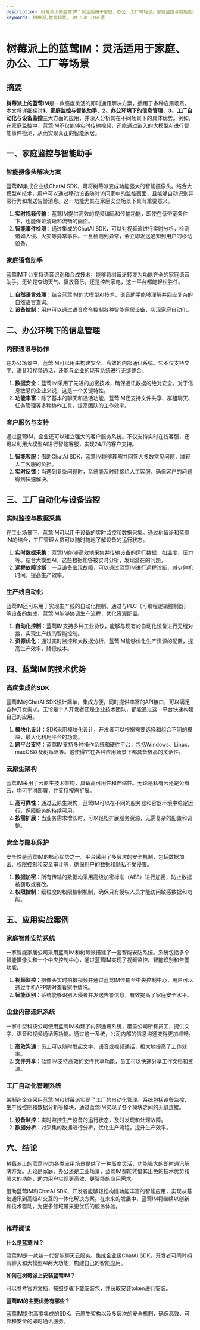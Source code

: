 ```yaml
---
description: 树莓派上的蓝莺IM：灵活适用于家庭、办公、工厂等场景。家庭监控与智能助手、办公环境下的信息管理和工厂自动化与设备监控。蓝莺IM的技术优势和应用实战案例。
keywords: 树莓派,智能场景, IM SDK,IM开源
---
```

# 树莓派上的蓝莺IM：灵活适用于家庭、办公、工厂等场景

## 摘要

**树莓派上的蓝莺IM**是一款高度灵活的即时通讯解决方案，适用于多种应用场景。本文将详细探讨**1、家庭监控与智能助手**、**2、办公环境下的信息管理**、**3、工厂自动化与设备监控**三大方面的应用，并深入分析其在不同场景下的具体优势。例如，在家庭监控中，蓝莺IM不仅能够实时传输视频，还能通过嵌入的大模型AI进行智能事件检测，从而实现真正的智能家居。

## 一、家庭监控与智能助手

### 智能摄像头解决方案

蓝莺IM集成企业级ChatAI SDK，可将树莓派变成功能强大的智能摄像头。结合大模型AI技术，用户可以通过移动设备随时访问家中的监控画面，且能够自动识别异常行为和发送告警消息。这一功能尤其在家庭安全场景下具有重要意义。

1. **实时视频传输**：蓝莺IM提供高效的视频编码和传输功能，即使在低带宽条件下，也能保证清晰和流畅的画面。
2. **智能事件检测**：通过集成的ChatAI SDK，可以对视频流进行实时分析，检测诸如入侵、火灾等异常事件。一旦检测到异常，会立即发送通知到用户的移动设备。

### 家庭语音助手

蓝莺IM平台支持语音识别和合成技术，能够将树莓派转变为功能齐全的家庭语音助手。无论是查询天气、播放音乐，还是控制家电，这一平台都能轻松胜任。

1. **自然语言处理**：结合蓝莺IM的大模型AI技术，语音助手能够理解并回应复杂的自然语言查询。
2. **设备控制**：用户可以通过语音命令控制各种智能家居设备，实现家庭自动化。

## 二、办公环境下的信息管理

### 内部通讯与协作

在办公场景中，蓝莺IM可以用来构建安全、高效的内部通讯系统。它不仅支持文字、语音和视频通话，还能与企业的现有系统进行无缝整合。

1. **数据安全**：蓝莺IM采用了先进的加密技术，确保通讯数据的绝对安全。对于信息敏感的企业来说，这是一个关键特性。
2. **功能丰富**：除了基本的聊天和通话功能，蓝莺IM还支持文件共享、群组聊天、任务管理等多种协作工具，提高团队的工作效率。

### 客户服务与支持

通过蓝莺IM，企业还可以建立强大的客户服务系统。不仅支持实时在线客服，还可以利用大模型AI进行智能客服，实现24/7的客户支持。

1. **智能客服**：借助ChatAI SDK，蓝莺IM能够理解并回答大多数常见问题，减轻人工客服的负担。
2. **实时反馈**：当遇到复杂问题时，系统能及时转接给人工客服，确保客户的问题得到快速解决。

## 三、工厂自动化与设备监控

### 实时监控与数据采集

在工业场景下，蓝莺IM可以用于设备的实时监控和数据采集。通过树莓派和蓝莺IM的结合，工厂管理人员可以随时随地了解设备的运行状态。

1. **实时数据采集**：蓝莺IM能够高效地采集并传输设备的运行数据，如温度、压力等。结合大模型AI，这些数据能够被实时分析，发现潜在的问题。
2. **远程故障诊断**：一旦设备出现故障，可以通过蓝莺IM进行远程诊断，减少停机时间，提高生产效率。

### 生产线自动化

蓝莺IM还可以用于实现生产线的自动化控制。通过与PLC（可编程逻辑控制器）等设备的集成，蓝莺IM能够协调生产流程，优化资源配置。

1. **自动化控制**：蓝莺IM支持多种工业协议，能够与现有的自动化设备进行无缝对接，实现生产线的智能控制。
2. **资源优化**：通过实时监控和大数据分析，蓝莺IM能够优化生产资源的配置，提高生产效率，降低成本。

## 四、蓝莺IM的技术优势

### 高度集成的SDK

蓝莺IM的ChatAI SDK设计简单，集成方便，同时提供丰富的API接口，可以满足各种开发需求。无论是个人开发者还是企业技术团队，都能通过这一平台快速构建自己的应用。

1. **模块化设计**：SDK采用模块化设计，开发者可以根据需要选择和组合不同的模块，最大化利用平台的功能。
2. **跨平台支持**：蓝莺IM支持多种操作系统和硬件平台，包括Windows、Linux、macOS以及树莓派等。这使得它在各种应用场景下都具备极高的灵活性。

### 云原生架构

蓝莺IM采用了云原生技术架构，具备高可用性和伸缩性。无论是私有云还是公有云，均可平滑部署，并支持按需扩展。

1. **高可靠性**：通过云原生架构，蓝莺IM可以在不同的服务器和容器环境中稳定运行，保障服务的持续可用。
2. **按需扩展**：当业务需求增长时，可以轻松扩展服务资源，无需复杂的配置和调整。

### 安全与隐私保护

安全性是蓝莺IM的核心优势之一。平台采用了多层次的安全机制，包括数据加密、权限控制和安全审计等，确保用户的数据和隐私不受侵害。

1. **数据加密**：所有传输的数据均采用高级加密标准（AES）进行加密，防止数据被窃取或篡改。
2. **权限控制**：细粒度的权限控制机制，确保只有授权人员才能访问敏感数据和功能。

## 五、应用实战案例

### 家庭智能安防系统

一家智能家居公司采用蓝莺IM和树莓派搭建了一套智能安防系统。系统包括多个智能摄像头和一个中央控制中心，通过蓝莺IM实现了视频监控、智能识别和告警功能。

1. **视频监控**：摄像头实时拍摄视频并通过蓝莺IM传输至中央控制中心，用户可以通过手机APP随时查看家中情况。
2. **智能识别**：系统能够识别入侵者并发送告警信息，有效提高了家庭安全水平。

### 企业内部通讯系统

一家中型科技公司使用蓝莺IM构建了内部通讯系统，覆盖公司所有员工，提供文字、语音和视频通话等功能。通过这一系统，公司内部的信息沟通变得更加顺畅。

1. **高效沟通**：员工可以随时发起文字、语音或视频通话，极大地提高了工作效率。
2. **文件共享**：蓝莺IM支持高效的文件共享功能，员工可以快速分享工作文档和资源。

### 工厂自动化管理系统

某制造企业采用蓝莺IM和树莓派实现了工厂的自动化管理。系统包括设备监控、生产线控制和数据分析等模块，通过蓝莺IM实现了各个模块之间的无缝连接。

1. **设备监控**：实时监控生产设备的运行状态，及时发现和处理故障。
2. **数据分析**：对采集的数据进行分析，优化生产流程，提升生产效率。

## 六、结论

树莓派上的蓝莺IM为各类应用场景提供了一种高度灵活、功能强大的即时通讯解决方案。无论是家庭、办公还是工业场景，蓝莺IM都能凭借其出色的技术优势和强大的功能，助力用户实现更高效、更智能的应用需求。

借助蓝莺IM和ChatAI SDK，开发者能够轻松构建功能丰富的智能应用，实现从基础通讯到高级AI交互的一体化解决方案。在未来的发展中，蓝莺IM将继续以创新和技术驱动，为更多领域带来更优质的服务体验。

---

### 推荐阅读

**什么是蓝莺IM？**

蓝莺IM是一款新一代智能聊天云服务。集成企业级ChatAI SDK，开发者可同时拥有聊天和大模型AI两大功能，构建自己的智能应用。

**如何在树莓派上安装蓝莺IM？**

可以参考官方文档，按照步骤下载安装包，并获取安装token进行安装。

**蓝莺IM的主要优势有哪些？**

蓝莺IM提供高度集成的SDK、云原生架构以及多层次的安全机制，确保高效、可靠和安全的即时通讯服务。